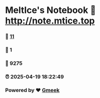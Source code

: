 # MeltIce's Notebook :link: http://note.mtice.top 
### :page_facing_up: [11](http://note.mtice.top/tag.html) 
### :speech_balloon: 1 
### :hibiscus: 9275 
### :alarm_clock: 2025-04-19 18:22:49 
### Powered by :heart: [Gmeek](https://github.com/Meekdai/Gmeek)
